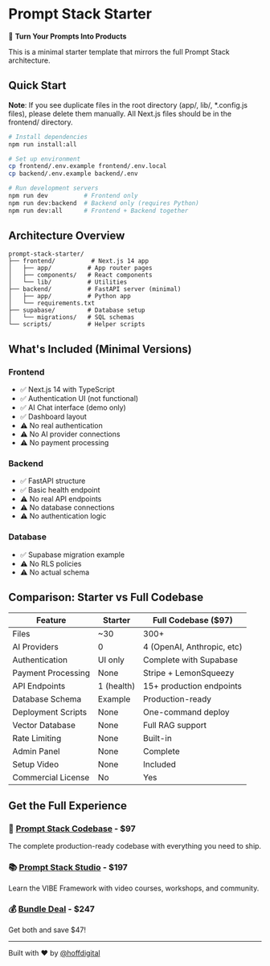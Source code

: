 # Prompt Stack Starter

🚀 **Turn Your Prompts Into Products**

This is a minimal starter template that mirrors the full Prompt Stack architecture.

## Quick Start

**Note**: If you see duplicate files in the root directory (app/, lib/, *.config.js files), 
please delete them manually. All Next.js files should be in the frontend/ directory.

```bash
# Install dependencies
npm run install:all

# Set up environment
cp frontend/.env.example frontend/.env.local
cp backend/.env.example backend/.env

# Run development servers
npm run dev          # Frontend only
npm run dev:backend  # Backend only (requires Python)
npm run dev:all      # Frontend + Backend together
```

## Architecture Overview

```
prompt-stack-starter/
├── frontend/          # Next.js 14 app
│   ├── app/          # App router pages
│   ├── components/   # React components
│   └── lib/          # Utilities
├── backend/          # FastAPI server (minimal)
│   ├── app/          # Python app
│   └── requirements.txt
├── supabase/         # Database setup
│   └── migrations/   # SQL schemas
└── scripts/          # Helper scripts
```

## What's Included (Minimal Versions)

### Frontend
- ✅ Next.js 14 with TypeScript
- ✅ Authentication UI (not functional)
- ✅ AI Chat interface (demo only)
- ✅ Dashboard layout
- ⚠️ No real authentication
- ⚠️ No AI provider connections
- ⚠️ No payment processing

### Backend
- ✅ FastAPI structure
- ✅ Basic health endpoint
- ⚠️ No real API endpoints
- ⚠️ No database connections
- ⚠️ No authentication logic

### Database
- ✅ Supabase migration example
- ⚠️ No RLS policies
- ⚠️ No actual schema

## Comparison: Starter vs Full Codebase

| Feature | Starter | Full Codebase ($97) |
|---------|---------|---------------------|
| Files | ~30 | 300+ |
| AI Providers | 0 | 4 (OpenAI, Anthropic, etc) |
| Authentication | UI only | Complete with Supabase |
| Payment Processing | None | Stripe + LemonSqueezy |
| API Endpoints | 1 (health) | 15+ production endpoints |
| Database Schema | Example | Production-ready |
| Deployment Scripts | None | One-command deploy |
| Vector Database | None | Full RAG support |
| Rate Limiting | None | Built-in |
| Admin Panel | None | Complete |
| Setup Video | None | Included |
| Commercial License | No | Yes |

## Get the Full Experience

### 🚀 [Prompt Stack Codebase](https://promptstack.com/code) - $97
The complete production-ready codebase with everything you need to ship.

### 📚 [Prompt Stack Studio](https://promptstack.com/studio) - $197  
Learn the VIBE Framework with video courses, workshops, and community.

### 💰 [Bundle Deal](https://promptstack.com/bundle) - $247
Get both and save $47!

---

Built with ❤️ by [@hoffdigital](https://tiktok.com/@hoffdigital)